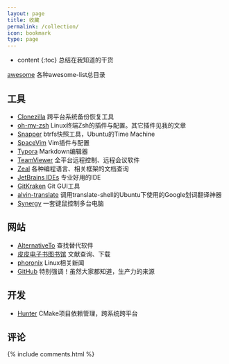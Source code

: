 ```yaml
---
layout: page
title: 收藏
permalink: /collection/
icon: bookmark
type: page
---
```


* content
{:toc}
总结在我知道的干货

[awesome](https://awesome.re/) 各种awesome-list总目录

## 工具

- [Clonezilla](http://www.clonezilla.org/) 跨平台系统备份恢复工具
- [oh-my-zsh](https://github.com/robbyrussell/oh-my-zsh) Linux终端Zsh的插件与配置。其它插件见我的文章
- [Snapper](http://snapper.io/) btrfs快照工具，Ubuntu的Time Machine
- [SpaceVim](https://spacevim.org/) Vim插件与配置
- [Typora](https://typora.io/) Markdown编辑器
- [TeamViewer](https://www.teamviewer.com/zhcn/) 全平台远程控制、远程会议软件
- [Zeal](https://zealdocs.org/) 各种编程语言、相关框架的文档查询
- [JetBrains IDEs](https://www.jetbrains.com/) 专业好用的IDE
- [GitKraken](https://www.gitkraken.com/) Git GUI工具
- [alvin-translate](https://github.com/AlvinZhu/alvin-translate) 调用translate-shell的Ubuntu下使用的Google划词翻译神器
- [Synergy](https://symless.com/synergy) 一套键鼠控制多台电脑

## 网站

- [AlternativeTo](https://alternativeto.net/) 查找替代软件
- [皮皮电子书图书馆](http://www.xttsg.com/) 文献查询、下载
- [phoronix](https://www.phoronix.com) Linux相关新闻
- [GitHub](https://github.com/) 特别强调！虽然大家都知道，生产力的来源

## 开发

- [Hunter](https://github.com/ruslo/hunter) CMake项目依赖管理，跨系统跨平台

## 评论

{% include comments.html %}



